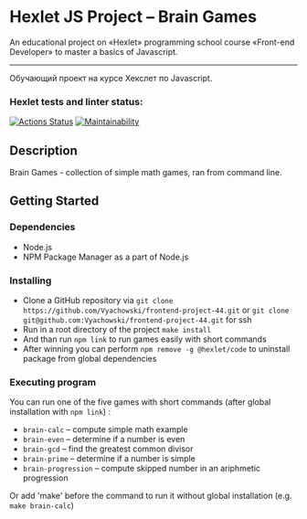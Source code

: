 # Hexlet JS Project – Brain Games
An educational project on «Hexlet» programming school course «Front-end Developer» to master a basics of Javascript.

___

Обучающий проект на курсе Хекслет по Javascript.

### Hexlet tests and linter status:
[![Actions Status](https://github.com/Vyachowski/frontend-project-44/workflows/hexlet-check/badge.svg)](https://github.com/Vyachowski/frontend-project-44/actions)
[![Maintainability](https://api.codeclimate.com/v1/badges/e48cef0b51bc1ff7be5c/maintainability)](https://codeclimate.com/github/Vyachowski/frontend-project-44/maintainability)

## Description

Brain Games - collection of simple math games, ran from command line.

## Getting Started

### Dependencies

* Node.js
* NPM Package Manager as a part of Node.js

### Installing

* Clone a GitHub repository via ```git clone https://github.com/Vyachowski/frontend-project-44.git``` or ```git clone git@github.com:Vyachowski/frontend-project-44.git``` for ssh
* Run in a root directory of the project ```make install```
* And than run ```npm link``` to run games easily with short commands
* After winning you can perform ```npm remove -g @hexlet/code``` to uninstall package from global dependencies

### Executing program

You can run one of the five games with short commands (after global installation with ```npm link```) :
* ```brain-calc``` – compute simple math example
* ```brain-even``` – determine if a number is even
* ```brain-gcd``` – find the greatest common divisor
* ```brain-prime``` – determine if a number is simple
* ```brain-progression``` – compute skipped number in an ariphmetic progression

Or add 'make' before the command to run it without global installation (e.g. ```make brain-calc```)